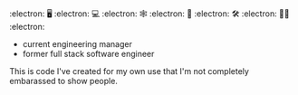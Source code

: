 :electron: 🖥️ :electron: 💻 :electron: 🕸️ :electron: 📱 :electron: 🛠️ :electron: 🤦‍♂️ :electron:

- current engineering manager
- former full stack software engineer

This is code I've created for my own use that I'm not completely embarassed to show people.
